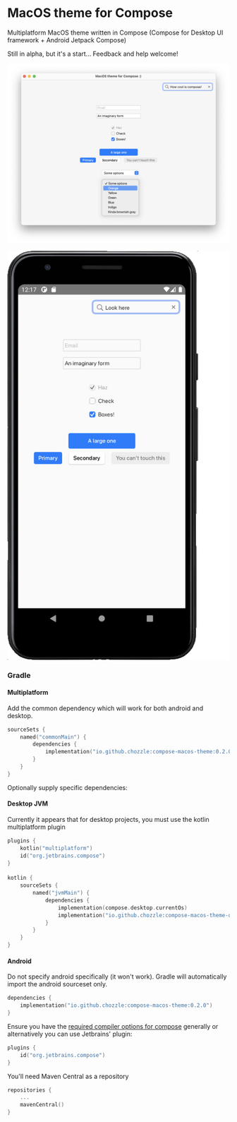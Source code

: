 # MacOS theme for Compose
Multiplatform MacOS theme written in Compose (Compose for Desktop UI framework + Android Jetpack Compose)

Still in alpha, but it's a start... Feedback and help welcome!

![Desktop Example](screenshots/desktop.png)

![Android Example](screenshots/android.png)

### Gradle
#### Multiplatform
Add the common dependency which will work for both android and desktop.
```kotlin
sourceSets {
    named("commonMain") {
        dependencies {
            implementation("io.github.chozzle:compose-macos-theme:0.2.0")
        }
    }
}
```

Optionally supply specific dependencies:

#### Desktop JVM
Currently it appears that for desktop projects, you must use the kotlin multiplatform plugin
```kotlin 
plugins {
    kotlin("multiplatform")
    id("org.jetbrains.compose")
}

kotlin {
    sourceSets {
        named("jvmMain") {
            dependencies {
                implementation(compose.desktop.currentOs)
                implementation("io.github.chozzle:compose-macos-theme-desktop:0.2.0")
            }
        }
    }
}
```

#### Android
Do not specify android specifically (it won't work). Gradle will automatically import the android sourceset only.
```kotlin 
dependencies {
    implementation("io.github.chozzle:compose-macos-theme:0.2.0")
}
```

Ensure you have the [required compiler options for compose](https://developer.android.com/jetpack/compose/setup#configure_gradle) generally 
or alternatively you can use Jetbrains' plugin:
```kotlin
plugins {
    id("org.jetbrains.compose")
}
```

You'll need Maven Central as a repository

```kotlin
repositories {
    ...
    mavenCentral()
}
```